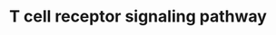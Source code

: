 ---
annotations:
- type: Pathway Ontology
  value: signaling pathway
- type: Cell Type Ontology
  value: T cell
authors:
- MaintBot
- MirellaKalafati
- Eweitz
description: ''
last-edited: 2021-05-23
organisms:
- Pan troglodytes
redirect_from:
- /index.php/Pathway:WP894
- /instance/WP894
schema-jsonld:
- '@context': https://schema.org/
  '@id': https://wikipathways.github.io/pathways/WP894.html
  '@type': Dataset
  creator:
    '@type': Organization
    name: WikiPathways
  description: ''
  keywords:
  - LCP2
  - STK39
  - PIK3R1
  - ABI1
  - VAV2
  - TRA@
  - ARHGDIB
  - NFATC2
  - GAB2
  - SLA2
  - EVL
  - FOS
  - PRKCQ
  - ACP1
  - SRC
  - YWHAQ
  - RIPK2
  - PTPRH
  - PTK2
  - GRB2
  - CD3D
  - RAC2
  - TXK
  - MAPK3
  - CARD11
  - RAPGEF1
  - CD3G
  - NEDD9
  - DEF6
  - LIME1
  - CD2
  - DNM2
  - PLCG1
  - RAP1A
  - SLA
  - LAX1
  - CD3E
  - DLG1
  - DOCK2
  - JUN
  - LYN
  - PTPN22
  - SHB
  - CBL
  - SIT1
  - VAV1
  - CABIN1
  - GRAP2
  - ABL1
  - CTNNB1
  - PXN
  - TUBB
  - SKAP2
  - CBLB
  - HOMER3
  - PTPRJ
  - MUC1
  - SH2D2A
  - PTPN12
  - PTPN3
  - MAPK1
  - ZAP70
  - TRB@
  - STAT1
  - PTPRC
  - WIPF1
  - PPP3CB
  - BCL10
  - SKAP1
  - PSTPIP1
  - SOS2
  - MAP2K1
  - CRKL
  - FYB
  - NCK1
  - SOS1
  - JAK3
  - SYK
  - LAT
  - SH2D3C
  - PIK3R2
  - SH3BP2
  - DBNL
  - SHC1
  - CD5
  - ARHGEF6
  - KHDRBS1
  - PAG1
  - SH2B3
  - DTX1
  - GRAP
  - MAP2K2
  - FYN
  - RASA1
  - DUSP3
  - PRKD2
  - WASF2
  - CDC42
  - CD247
  - CISH
  - ITPR1
  - CEBPB
  - CD2AP
  - WAS
  - MAP3K1
  - CREB1
  - RASGRP2
  - NCL
  - ARHGEF7
  - CREBBP
  - LOC466968
  - BRAF
  - NFAM1
  - FCRL3
  - TUBA4A
  - LCK
  - MAP4K1
  - ENAH
  - PAK1
  - PTPN11
  - PTK2B
  - VASP
  - VAV3
  - CD8A
  - PTPN6
  - CD4
  - ITK
  - MAPK7
  - CRK
  - GIT2
  - AKT1
  - TRAT1
  - STAT5B
  - UNC119
  - STAT5A
  license: CC0
  name: T cell receptor signaling pathway
seo: CreativeWork
title: T cell receptor signaling pathway
wpid: WP894
---